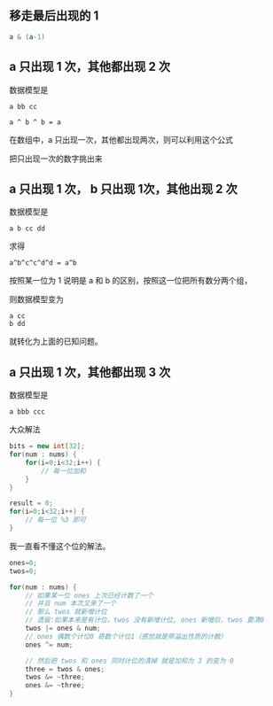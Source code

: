 

## 移走最后出现的 1
```cpp
a & (a-1)
```


## a 只出现 1 次，其他都出现 2 次
数据模型是
```
a bb cc
```
`a ^ b ^ b = a`

在数组中，a 只出现一次，其他都出现两次，则可以利用这个公式

把只出现一次的数字挑出来

## a 只出现 1 次， b 只出现 1次，其他出现 2 次
数据模型是
```
a b cc dd
```

求得 
```
a^b^c^c^d^d = a^b
```
按照某一位为 1 说明是 a 和 b 的区别，按照这一位把所有数分两个组，

则数据模型变为 
```
a cc
b dd 
```
就转化为上面的已知问题。


## a 只出现 1 次，其他都出现 3 次
数据模型是
```
a bbb ccc
```

大众解法
```cpp
bits = new int[32];
for(num : nums) {
    for(i=0;i<32;i++) {
        // 每一位加和
    }
}

result = 0;
for(i=0;i<32;i++) {
    // 每一位 %3 即可
}
```

我一直看不懂这个位的解法。
```cpp
ones=0;
twos=0;

for(num : nums) {
    // 如果某一位 ones 上次已经计数了一个
    // 并且 num 本次又来了一个
    // 那么 twos 就新增计位  
    // 遗留:如果本来是有计位，twos 没有新增计位, ones 新增后，twos 要清0 
    twos |= ones & num;
    // ones 偶数个计位0 奇数个计位1（感觉就是带溢出性质的计数）
    ones ^= num;

    // 然后把 twos 和 ones 同时计位的清掉 就是加和为 3 的变为 0
    three = twos & ones;
    twos &= ~three;
    ones &= ~three;
}
```


